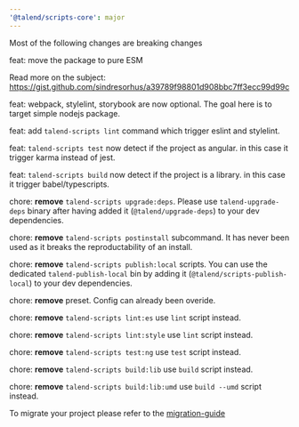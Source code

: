 ```yaml
---
'@talend/scripts-core': major
---
```


Most of the following changes are breaking changes

feat: move the package to pure ESM

Read more on the subject: https://gist.github.com/sindresorhus/a39789f98801d908bbc7ff3ecc99d99c

feat: webpack, stylelint, storybook are now optional. The goal here is to target simple nodejs package.

feat: add `talend-scripts lint` command which trigger eslint and stylelint.

feat: `talend-scripts test` now detect if the project as angular. in this case it trigger karma instead of jest.

feat: `talend-scripts build` now detect if the project is a library. in this case it trigger babel/typescripts.


chore:  **remove** `talend-scripts upgrade:deps`. Please use `talend-upgrade-deps` binary after having added it (`@talend/upgrade-deps`) to your dev dependencies.

chore: **remove** `talend-scripts postinstall` subcommand.
It has never been used as it breaks the reproductability of an install.

chore: **remove** `talend-scripts publish:local` scripts. You can use the dedicated `talend-publish-local` bin by adding it (`@talend/scripts-publish-local`) to your dev dependencies.

chore: **remove** preset. Config can already been overide.

chore: **remove** `talend-scripts lint:es` use `lint` script instead.

chore: **remove** `talend-scripts lint:style` use `lint` script instead.

chore: **remove** `talend-scripts test:ng` use `test` script instead.

chore: **remove** `talend-scripts build:lib` use `build` script instead.

chore: **remove** `talend-scripts build:lib:umd` use `build --umd` script instead.


To migrate your project please refer to the [migration-guide](./doc/migration-13-preset.md)